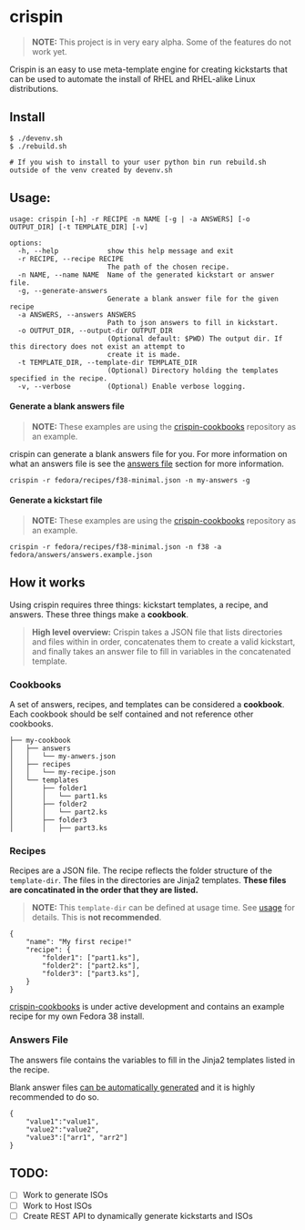 # crispin

> **NOTE:** This project is in very eary alpha. Some of the features do not work yet.

Crispin is an easy to use meta-template engine for creating kickstarts that can be used to automate the install of RHEL and RHEL-alike Linux distributions.


## Install

```
$ ./devenv.sh
$ ./rebuild.sh

# If you wish to install to your user python bin run rebuild.sh outside of the venv created by devenv.sh
```

## Usage:
```
usage: crispin [-h] -r RECIPE -n NAME [-g | -a ANSWERS] [-o OUTPUT_DIR] [-t TEMPLATE_DIR] [-v]

options:
  -h, --help            show this help message and exit
  -r RECIPE, --recipe RECIPE
                        The path of the chosen recipe.
  -n NAME, --name NAME  Name of the generated kickstart or answer file.
  -g, --generate-answers
                        Generate a blank answer file for the given recipe
  -a ANSWERS, --answers ANSWERS
                        Path to json answers to fill in kickstart.
  -o OUTPUT_DIR, --output-dir OUTPUT_DIR
                        (Optional default: $PWD) The output dir. If this directory does not exist an attempt to
                        create it is made.
  -t TEMPLATE_DIR, --template-dir TEMPLATE_DIR
                        (Optional) Directory holding the templates specified in the recipe.
  -v, --verbose         (Optional) Enable verbose logging.
```

#### Generate a blank answers file

> **NOTE:** These examples are using the [crispin-cookbooks](https://github.com/Smurf/crispin-cookbooks) repository as an example.

crispin can generate a blank answers file for you. For more information on what an answers file is see the [answers file](#answers_file) section for more information.
```
crispin -r fedora/recipes/f38-minimal.json -n my-answers -g
```

#### Generate a kickstart file

> **NOTE:** These examples are using the [crispin-cookbooks](https://github.com/Smurf/crispin-cookbooks) repository as an example.

```
crispin -r fedora/recipes/f38-minimal.json -n f38 -a fedora/answers/answers.example.json
```

## How it works

Using crispin requires three things: kickstart templates, a recipe, and answers. These three things make a **cookbook**.

> **High level overview:** Crispin takes a JSON file that lists directories and files within in order, concatenates them to create a valid kickstart, and finally takes an answer file to fill in variables in the concatenated template.


### Cookbooks

A set of answers, recipes, and templates can be considered a **cookbook**. Each cookbook should be self contained and not reference other cookbooks.

```
├── my-cookbook
│   ├── answers
│   │   └── my-anwers.json
│   ├── recipes
│   │   └── my-recipe.json
│   └── templates
│       ├── folder1
│       │   └── part1.ks
│       ├── folder2
│       │   └── part2.ks
│       ├── folder3
│       │   ├── part3.ks
```

### Recipes

Recipes are a JSON file. The recipe reflects the folder structure of the `template-dir`. The files in the directories are Jinja2 templates. **These files are concatinated in the order that they are listed.**

> **NOTE:** This `template-dir` can be defined at  usage time. See [usage](#Usage) for details. This is **not recommended**.

```
{    
    "name": "My first recipe!"
    "recipe": {    
        "folder1": ["part1.ks"],
        "folder2": ["part2.ks"],
        "folder3": ["part3.ks"],
    }    
}
```
[crispin-cookbooks](https://github.com/Smurf/crispin-cookbooks) is under active development and contains an example recipe for my own Fedora 38 install.

### Answers File

The answers file contains the variables to fill in the Jinja2 templates listed in the recipe.

Blank answer files [can be automatically generated](#creating_a_blank_answers_file) and it is highly recommended to do so.

```
{
    "value1":"value1",
    "value2":"value2",
    "value3":["arr1", "arr2"]
}
```

## TODO:

- [ ] Work to generate ISOs
- [ ] Work to Host ISOs
- [ ] Create REST API to dynamically generate kickstarts and ISOs
